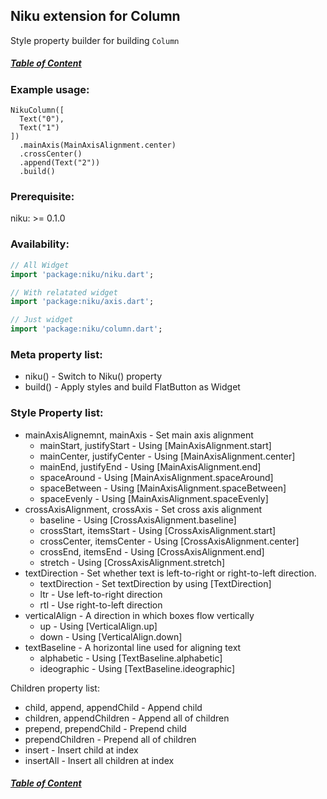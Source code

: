 ## Niku extension for Column

Style property builder for building `Column`

##### [Table of Content](https://github.com/saltyAom/niku/README.md)

### Example usage:
```
NikuColumn([
  Text("0"),
  Text("1")
])
  .mainAxis(MainAxisAlignment.center)
  .crossCenter()
  .append(Text("2"))
  .build()
```

### Prerequisite:
niku: >= 0.1.0

### Availability: 
```dart
// All Widget
import 'package:niku/niku.dart';

// With relatated widget
import 'package:niku/axis.dart';

// Just widget
import 'package:niku/column.dart';
```

### Meta property list:
- niku() - Switch to Niku() property
- build() - Apply styles and build FlatButton as Widget

### Style Property list:
- mainAxisAlignemnt, mainAxis - Set main axis alignment
  - mainStart, justifyStart - Using [MainAxisAlignment.start]
  - mainCenter, justifyCenter - Using [MainAxisAlignment.center]
  - mainEnd, justifyEnd - Using [MainAxisAlignment.end]
  - spaceAround - Using [MainAxisAlignment.spaceAround]
  - spaceBetween - Using [MainAxisAlignment.spaceBetween]
  - spaceEvenly - Using [MainAxisAlignment.spaceEvenly]
- crossAxisAlignment, crossAxis - Set cross axis alignment
  - baseline - Using [CrossAxisAlignment.baseline]
  - crossStart, itemsStart - Using [CrossAxisAlignment.start]
  - crossCenter, itemsCenter - Using [CrossAxisAlignment.center]
  - crossEnd, itemsEnd - Using [CrossAxisAlignment.end]
  - stretch - Using [CrossAxisAlignment.stretch]
- textDirection - Set whether text is left-to-right or right-to-left direction.
  - textDirection - Set textDirection by using [TextDirection]
  - ltr - Use left-to-right direction
  - rtl - Use right-to-left direction
- verticalAlign - A direction in which boxes flow vertically
  - up - Using [VerticalAlign.up]
  - down - Using [VerticalAlign.down]
- textBaseline - A horizontal line used for aligning text
  - alphabetic - Using [TextBaseline.alphabetic]
  - ideographic - Using [TextBaseline.ideographic]

Children property list:
  - child, append, appendChild - Append child
  - children, appendChildren - Append all of children
  - prepend, prependChild - Prepend child
  - prependChildren - Prepend all of children
  - insert - Insert child at index
  - insertAll - Insert all children at index

##### [Table of Content](https://github.com/saltyAom/niku/README.md)
